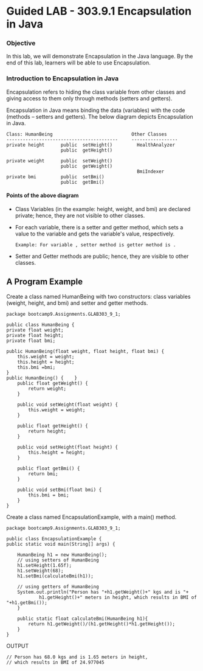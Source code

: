 # Guided LAB - 303.9.1 Encapsulation in Java
### Objective
In this lab, we will demonstrate Encapsulation in the Java language. By the end of this lab, learners will be able to use Encapsulation.

### Introduction to Encapsulation in Java
Encapsulation refers to hiding the class variable from other classes and giving access to them only through methods (setters and getters).

Encapsulation in Java means binding the data (variables) with the code (methods – setters and getters). The below diagram depicts Encapsulation in Java.

    Class: HumanBeing                             Other Classes
    -----------------------------------------     -----------------
    private height      public  setHeight()         HealthAnalyzer
                        public  getHeight()
            
    private weight      public  setWeight()
                        public  getWeight()
                                                    BmiIndexer
    private bmi         public  setBmi()
                        public  getBmi()

#### Points of the above diagram
* Class Variables (in the example: height, weight, and bmi) are declared private; hence, they are not visible to other classes.
* For each variable, there is a setter and getter method, which sets a value to the variable and gets the variable's value, respectively.

      Example: For variable , setter method is getter method is .

* Setter and Getter methods are public; hence, they are visible to other classes.

## A Program Example
Create a class named HumanBeing with two constructors: class variables (weight, height, and bmi) and setter and getter methods.

    package bootcamp9.Assignments.GLAB303_9_1;

    public class HumanBeing {
    private float weight;
    private float height;
    private float bmi;

    public HumanBeing(float weight, float height, float bmi) {
        this.weight = weight;
        this.height = height;
        this.bmi =bmi;
    }
    public HumanBeing() {    }
        public float getWeight() {
            return weight;
        }

        public void setWeight(float weight) {
            this.weight = weight;
        }

        public float getHeight() {
            return height;
        }

        public void setHeight(float height) {
            this.height = height;
        }

        public float getBmi() {
            return bmi;
        }

        public void setBmi(float bmi) {
            this.bmi = bmi;
        }
    }

Create a class named EncapsulationExample, with a main() method.

    package bootcamp9.Assignments.GLAB303_9_1;

    public class EncapsulationExample {
    public static void main(String[] args) {

        HumanBeing h1 = new HumanBeing();
        // using setters of HumanBeing
        h1.setHeight(1.65f);
        h1.setWeight(68);
        h1.setBmi(calculateBmi(h1));

        // using getters of HumanBeing
        System.out.println("Person has "+h1.getWeight()+" kgs and is "+
                h1.getHeight()+" meters in height, which results in BMI of "+h1.getBmi());
        }

        public static float calculateBmi(HumanBeing h1){
            return h1.getWeight()/(h1.getHeight()*h1.getHeight());
        }
    }

OUTPUT

    // Person has 68.0 kgs and is 1.65 meters in height, 
    // which results in BMI of 24.977045